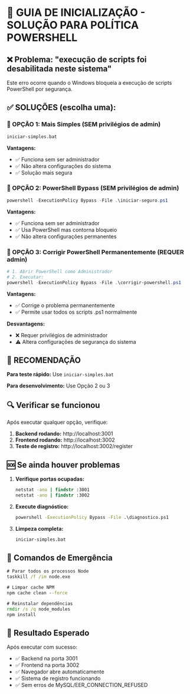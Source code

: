 # 🚀 GUIA DE INICIALIZAÇÃO - SOLUÇÃO PARA POLÍTICA POWERSHELL

## ❌ Problema: "execução de scripts foi desabilitada neste sistema"

Este erro ocorre quando o Windows bloqueia a execução de scripts PowerShell por segurança.

## ✅ SOLUÇÕES (escolha uma):

### 🥇 OPÇÃO 1: Mais Simples (SEM privilégios de admin)
```cmd
iniciar-simples.bat
```
**Vantagens:**
- ✅ Funciona sem ser administrador
- ✅ Não altera configurações do sistema
- ✅ Solução mais segura

### 🥈 OPÇÃO 2: PowerShell Bypass (SEM privilégios de admin)
```powershell
powershell -ExecutionPolicy Bypass -File .\iniciar-seguro.ps1
```
**Vantagens:**
- ✅ Funciona sem ser administrador
- ✅ Usa PowerShell mas contorna bloqueio
- ✅ Não altera configurações permanentes

### 🥉 OPÇÃO 3: Corrigir PowerShell Permanentemente (REQUER admin)
```powershell
# 1. Abrir PowerShell como Administrador
# 2. Executar:
powershell -ExecutionPolicy Bypass -File .\corrigir-powershell.ps1
```
**Vantagens:**
- ✅ Corrige o problema permanentemente
- ✅ Permite usar todos os scripts .ps1 normalmente

**Desvantagens:**
- ❌ Requer privilégios de administrador
- ⚠️ Altera configurações de segurança do sistema

## 🎯 RECOMENDAÇÃO

**Para teste rápido:** Use `iniciar-simples.bat`

**Para desenvolvimento:** Use Opção 2 ou 3

## 🔍 Verificar se funcionou

Após executar qualquer opção, verifique:

1. **Backend rodando:** http://localhost:3001
2. **Frontend rodando:** http://localhost:3002  
3. **Teste de registro:** http://localhost:3002/register

## 🆘 Se ainda houver problemas

1. **Verifique portas ocupadas:**
   ```cmd
   netstat -ano | findstr :3001
   netstat -ano | findstr :3002
   ```

2. **Execute diagnóstico:**
   ```cmd
   powershell -ExecutionPolicy Bypass -File .\diagnostico.ps1
   ```

3. **Limpeza completa:**
   ```cmd
   iniciar-simples.bat
   ```

## 📱 Comandos de Emergência

```cmd
# Parar todos os processos Node
taskkill /f /im node.exe

# Limpar cache NPM
npm cache clean --force

# Reinstalar dependências
rmdir /s /q node_modules
npm install
```

## 🎉 Resultado Esperado

Após executar com sucesso:
- ✅ Backend na porta 3001
- ✅ Frontend na porta 3002  
- ✅ Navegador abre automaticamente
- ✅ Sistema de registro funcionando
- ✅ Sem erros de MySQL/EER_CONNECTION_REFUSED